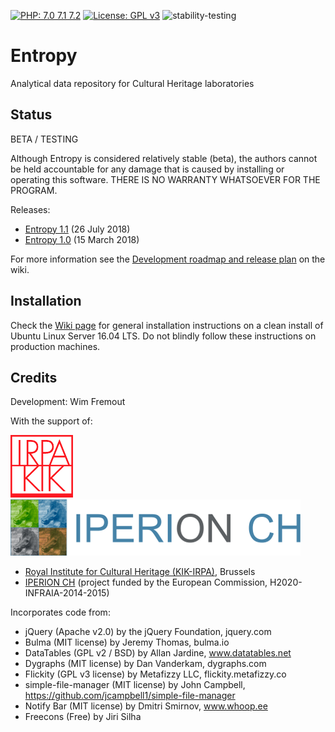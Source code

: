 [![PHP: 7.0 7.1 7.2](https://img.shields.io/badge/PHP-7.0%207.1%207.2-green.svg)](http://www.php.net)
[![License: GPL v3](https://img.shields.io/badge/License-GPL%20v3-blue.svg)](https://www.gnu.org/licenses/gpl-3.0)
![stability-testing](https://img.shields.io/badge/stability-testing-yellow.svg)

# Entropy
Analytical data repository for Cultural Heritage laboratories

## Status

BETA / TESTING

Although Entropy is considered relatively stable (beta), the authors cannot be held accountable for any damage that is caused by installing or operating this software. THERE IS NO WARRANTY WHATSOEVER FOR THE PROGRAM.

Releases:

- [Entropy 1.1](https://github.com/KIKIRPA/Entropy/releases/tag/v1.1) (26 July 2018)
- [Entropy 1.0](https://github.com/KIKIRPA/Entropy/releases/tag/v1.0) (15 March 2018)

For more information see the [Development roadmap and release plan](https://github.com/KIKIRPA/Entropy/wiki/Development-roadmap-and-release-plan) on the wiki.



## Installation

Check the [Wiki page](https://github.com/KIKIRPA/Entropy/wiki/Installation-instructions) for general installation instructions on a clean install of Ubuntu Linux Server 16.04 LTS. Do not blindly follow these instructions on production machines.

## Credits

Development: Wim Fremout

With the support of:

[![Royal Institute for Cultural Heritage (KIK-IRPA)](https://github.com/KIKIRPA/Entropy/blob/master/public_html/img/kikirpalogo.png "KIK-IRPA")](http://www.kikirpa.be)
[![IPERION CH](https://github.com/KIKIRPA/Entropy/blob/master/public_html/img/iperionlogo.png "IPERION-CH")](http://www.iperionch.eu)

- [Royal Institute for Cultural Heritage (KIK-IRPA)](http://www.kikirpa.be), Brussels
- [IPERION CH](http://www.iperionch.eu) (project funded by the European Commission, H2020-INFRAIA-2014-2015)

Incorporates code from:
- jQuery (Apache v2.0) by the jQuery Foundation, jquery.com
- Bulma (MIT license) by Jeremy Thomas, bulma.io
- DataTables (GPL v2 / BSD) by Allan Jardine, www.datatables.net
- Dygraphs (MIT license) by Dan Vanderkam, dygraphs.com
- Flickity (GPL v3 license) by Metafizzy LLC, flickity.metafizzy.co
- simple-file-manager (MIT license) by John Campbell, https://github.com/jcampbell1/simple-file-manager
- Notify Bar (MIT license) by Dmitri Smirnov, www.whoop.ee
- Freecons (Free) by Jiri Silha
